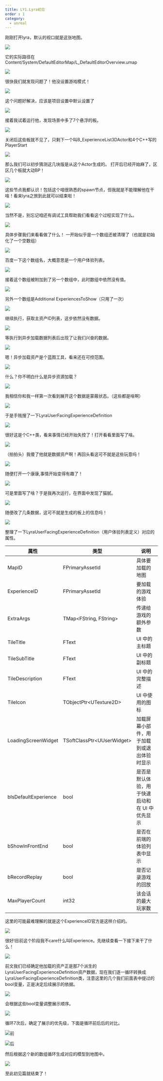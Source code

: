 ```yaml
---
title: LY1.Lyra初见
order : 1
category:
  - unreal
---
```


<ChatMessage avatar="../../assets/emoji/new1.png" :avatarWidth="40">
刚刚打开lyra，默认的视口就是这张地图。
</ChatMessage>

![](..%2Fassets%2Fimage1.png)


<ChatMessage avatar="../../assets/emoji/new4.png" :avatarWidth="40">
它的实际路径在Content/System/DefaultEditorMap/L_DefaultEditorOverview.umap
</ChatMessage>

![](..%2Fassets%2Fimage2.png)

<ChatMessage avatar="../../assets/emoji/bqb (3).png" :avatarWidth="40">
很快我们就发现问题了！他没设置游戏模式！
</ChatMessage>

![](..%2Fassets%2Fimage3.png)

<ChatMessage avatar="../../assets/emoji/dsyj.png" :avatarWidth="40">
这个问题好解决，应该是项目设置中默认设置了
</ChatMessage>

![](..%2Fassets%2Fimage4.png)

<ChatMessage avatar="../../assets/emoji/ybk.png" :avatarWidth="40">
接着我试着运行他，发现场景中多了7个悬浮的板。
</ChatMessage>

![](..%2Fassets%2Fimage5.png)

<ChatMessage avatar="../../assets/emoji/bqb (4).png" :avatarWidth="40">
关闭后这些板就不见了，只剩下一个叫B_ExperienceList3DActor和4个C++写的PlayerStart
</ChatMessage>

![](..%2Fassets%2Fimage6.png)

<ChatMessage avatar="../../assets/emoji/new4.png" :avatarWidth="40">
那么我们可以初步猜测这几块版是从这个Actor生成的。
</ChatMessage>

<ChatMessage avatar="../../assets/emoji/dsyj.png" :avatarWidth="40">
打开后已经开始麻了，区区几个板就大动BP！
</ChatMessage>

![](..%2Fassets%2Fimage7.png)

<ChatMessage avatar="../../assets/emoji/new1.png" :avatarWidth="40">
这些节点我都认识！包括这个咱很熟悉的spawn节点，但我就是不能理解他在干啥！看来lyra之旅到此就可以结束啦！
</ChatMessage>

![](..%2Fassets%2Fimage8.png)

<ChatMessage avatar="../../assets/emoji/new4.png" :avatarWidth="40">
当然不是，别忘记咱还有调试工具帮助我们看看这个过程实现了什么。
</ChatMessage>

![](..%2Fassets%2Fimage9.png)

<ChatMessage avatar="../../assets/emoji/bqb (3).png" :avatarWidth="40">
具体步骤我们来看看做了什么！
</ChatMessage>

<ChatMessage avatar="../../assets/emoji/bqb (4).png" :avatarWidth="40">
一开始似乎是一个数组还被清理了（也就是初始化了一个空数组）
</ChatMessage>

![](..%2Fassets%2Fimage10.png)

<ChatMessage avatar="../../assets/emoji/ybk.png" :avatarWidth="40">
百度一下这个数组名，大概意思是一个用户体验列表。
</ChatMessage>

![](..%2Fassets%2Fimage11.png)

<ChatMessage avatar="../../assets/emoji/new4.png" :avatarWidth="40">
接着这个数组被附加到了另一个数组中，此时数组中依然没有值。
</ChatMessage>

![](..%2Fassets%2Fimage12.png)

<ChatMessage avatar="../../assets/emoji/bqb (3).png" :avatarWidth="40">
另外一个数组是Additional ExperiencesToShow（只用了一次）
</ChatMessage>

![](..%2Fassets%2Fimage13.png)

<ChatMessage avatar="../../assets/emoji/new1.png" :avatarWidth="40">
继续执行，获取主资产ID列表，这步依然没有数据。
</ChatMessage>

![](..%2Fassets%2Fimage14.png)

<ChatMessage avatar="../../assets/emoji/new4.png" :avatarWidth="40">
等执行到异步加载数据列表后出现了让我们兴奋的数据。
</ChatMessage>

![](..%2Fassets%2Fimage15.png)

<ChatMessage avatar="../../assets/emoji/bqb (3).png" :avatarWidth="40">
嗯！异步加载资产是个蓝图工具，看来还在可控范围。
</ChatMessage>

![](..%2Fassets%2Fimage16.png)

<ChatMessage avatar="../../assets/emoji/dsyj.png" :avatarWidth="40">
什么？你不明白什么是异步资源加载？
</ChatMessage>

![](..%2Fassets%2Fimage17.png)

<ChatMessage avatar="../../assets/emoji/new3.png" :avatarWidth="40">
我相信你和我一样第一次看到展开这个数据是蒙蔽状态。（这些都是啥啊）
</ChatMessage>

![](..%2Fassets%2Fimage18.png)

<ChatMessage avatar="../../assets/emoji/ybk.png" :avatarWidth="40">
于是手贱搜了一下LyraUserFacingExperienceDefinition
</ChatMessage>

![](..%2Fassets%2Fimage19.png)

<ChatMessage avatar="../../assets/emoji/bqb (4).png" :avatarWidth="40">
很好这是个C++类，看来事情已经开始失控了！打开看看里面写了啥。
</ChatMessage>

![](..%2Fassets%2Fimage20.png)

<ChatMessage avatar="../../assets/emoji/ybk.png" :avatarWidth="40">
（拍拍头）我傻了他就是数据资产啊！再回头看这可不就是这些玩意吗！
</ChatMessage>

![](..%2Fassets%2Fimage21.png)

<ChatMessage avatar="../../assets/emoji/bqb (4).png" :avatarWidth="40">
随便打开一个康康,事情开始变得有趣了！
</ChatMessage>

![](..%2Fassets%2Fimage22.png)

<ChatMessage avatar="../../assets/emoji/new1.png" :avatarWidth="40">
可是里面写了啥？于是我再次运行，在界面中发现了猫腻。
</ChatMessage>

![](..%2Fassets%2Fimage23.png)

<ChatMessage avatar="../../assets/emoji/new4.png" :avatarWidth="40">
随便改了几条数据，这可不就是生成的板上的信息吗！
</ChatMessage>

![](..%2Fassets%2Fimage24.png)

<ChatMessage avatar="../../assets/emoji/bqb (3).png" :avatarWidth="40">
整理了一下LyraUserFacingExperienceDefinition（用户体验列表定义）对应的属性。
</ChatMessage>


| 属性                   | 类型                           | 说明                        |
|----------------------|------------------------------|---------------------------|
| MapID                | FPrimaryAssetId              | 具体要加载的地图                  |
| ExperienceID         | FPrimaryAssetId              | 要加载的游戏体验                  |
| ExtraArgs            | TMap\<FString, FString\>     | 传递给游戏的额外参数                |
| TileTitle            | FText                        | UI 中的主标题                  |
| TileSubTitle         | FText                        | UI 中的副标题                  |
| TileDescription      | FText                        | UI 中的完整描述                 |
| TileIcon             | TObjectPtr\<UTexture2D\>     | UI 中使用的图标                 |
| LoadingScreenWidget  | TSoftClassPtr\<UUserWidget\> | 加载屏幕小部件，用于加载到或退出体验时显示     |
| bIsDefaultExperience | bool                         | 是否是默认体验，用于快速启动和在 UI 中优先显示 |
| bShowInFrontEnd      | bool                         | 是否在前端的体验列表中显示             |
| bRecordReplay        | bool                         | 是否记录游戏的回放                 |
| MaxPlayerCount       | int32                        | 该会话的最大玩家数                 |


这里的可能最难理解的就是这个ExperienceID官方是这样介绍的。

![](..%2Fassets%2Fimage25.png)

<ChatMessage avatar="../../assets/emoji/new4.png" :avatarWidth="40">
很好!目前这个阶段我不care什么叫Experience。先继续查看一下接下来干了什么！
</ChatMessage>

![](..%2Fassets%2Fimage26.png)

<ChatMessage avatar="../../assets/emoji/bqb (4).png" :avatarWidth="40">
前文我们已经确定他加载的资产正是那7个派生的LyraUserFacingExperienceDefinition资产数据，现在我们逐一循环转换成LyraUserFacingExperienceDefinition类，注意这里的几个我们前面表中提过的bool变量，正是决定后续展示的依据。
</ChatMessage>

![](..%2Fassets%2Fimage27.png)

<ChatMessage avatar="../../assets/emoji/ybk.png" :avatarWidth="40">
会根据这些bool变量调整展示顺序。
</ChatMessage>

![](..%2Fassets%2Fimage28.png)

<ChatMessage avatar="../../assets/emoji/bqb (4).png" :avatarWidth="40">
循环7次后，确定了展示的优先级，下面是循环前后后的对比。
</ChatMessage>

![前](..%2Fassets%2Fimage29.png)

![后](..%2Fassets%2Fimage30.png)

<ChatMessage avatar="../../assets/emoji/bqb (3).png" :avatarWidth="40">
然后根据这个新的数组循环生成对应的模型到地图中。
</ChatMessage>

![](..%2Fassets%2Fimage31.png)

<ChatMessage avatar="../../assets/emoji/ybk.png" :avatarWidth="40">
至此初见篇就结束了！
</ChatMessage>


